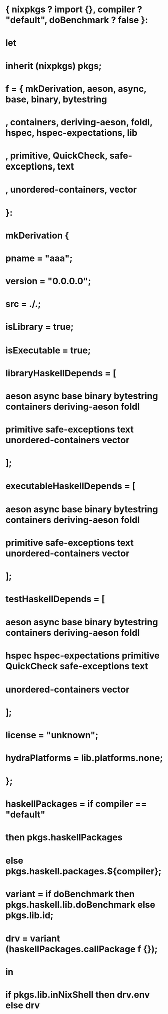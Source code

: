 # { nixpkgs ? import <nixpkgs> {}, compiler ? "default", doBenchmark ? false }:

# let

#   inherit (nixpkgs) pkgs;

#   f = { mkDerivation, aeson, async, base, binary, bytestring
#       , containers, deriving-aeson, foldl, hspec, hspec-expectations, lib
#       , primitive, QuickCheck, safe-exceptions, text
#       , unordered-containers, vector
#       }:
#       mkDerivation {
#         pname = "aaa";
#         version = "0.0.0.0";
#         src = ./.;
#         isLibrary = true;
#         isExecutable = true;
#         libraryHaskellDepends = [
#           aeson async base binary bytestring containers deriving-aeson foldl
#           primitive safe-exceptions text unordered-containers vector
#         ];
#         executableHaskellDepends = [
#           aeson async base binary bytestring containers deriving-aeson foldl
#           primitive safe-exceptions text unordered-containers vector
#         ];
#         testHaskellDepends = [
#           aeson async base binary bytestring containers deriving-aeson foldl  
#           hspec hspec-expectations primitive QuickCheck safe-exceptions text
#           unordered-containers vector
#         ];
#         license = "unknown";
#         hydraPlatforms = lib.platforms.none;
#       };

#   haskellPackages = if compiler == "default"
#                        then pkgs.haskellPackages
#                        else pkgs.haskell.packages.${compiler};

#   variant = if doBenchmark then pkgs.haskell.lib.doBenchmark else pkgs.lib.id;

#   drv = variant (haskellPackages.callPackage f {});

# in

#   if pkgs.lib.inNixShell then drv.env else drv
